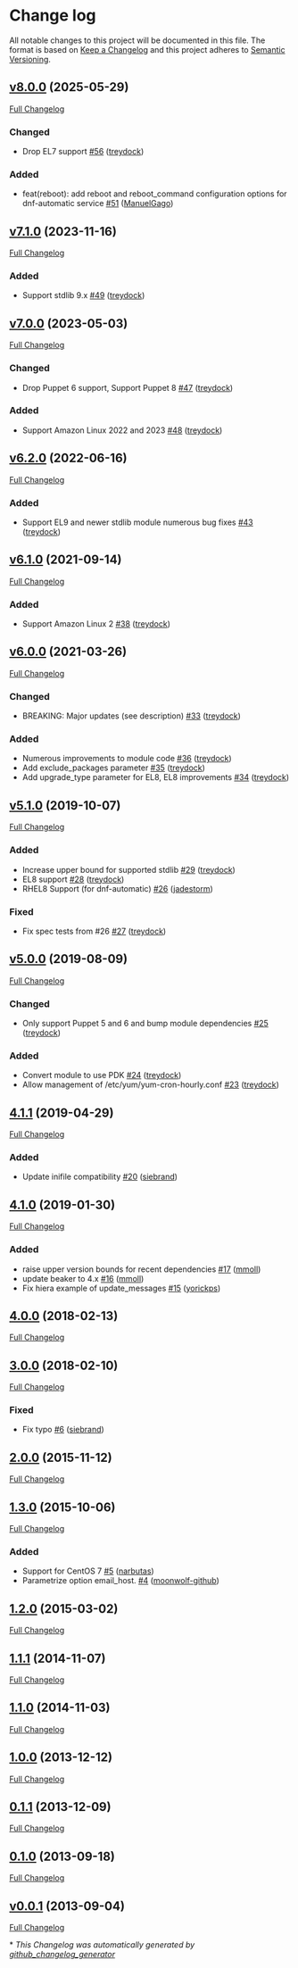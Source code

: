 # Change log

All notable changes to this project will be documented in this file. The format is based on [Keep a Changelog](http://keepachangelog.com/en/1.0.0/) and this project adheres to [Semantic Versioning](http://semver.org).

## [v8.0.0](https://github.com/treydock/puppet-yum_cron/tree/v8.0.0) (2025-05-29)

[Full Changelog](https://github.com/treydock/puppet-yum_cron/compare/v7.1.0...v8.0.0)

### Changed

- Drop EL7 support [\#56](https://github.com/treydock/puppet-yum_cron/pull/56) ([treydock](https://github.com/treydock))

### Added

- feat\(reboot\): add reboot and reboot\_command configuration options for dnf-automatic service [\#51](https://github.com/treydock/puppet-yum_cron/pull/51) ([ManuelGago](https://github.com/ManuelGago))

## [v7.1.0](https://github.com/treydock/puppet-yum_cron/tree/v7.1.0) (2023-11-16)

[Full Changelog](https://github.com/treydock/puppet-yum_cron/compare/v7.0.0...v7.1.0)

### Added

- Support stdlib 9.x [\#49](https://github.com/treydock/puppet-yum_cron/pull/49) ([treydock](https://github.com/treydock))

## [v7.0.0](https://github.com/treydock/puppet-yum_cron/tree/v7.0.0) (2023-05-03)

[Full Changelog](https://github.com/treydock/puppet-yum_cron/compare/v6.2.0...v7.0.0)

### Changed

- Drop Puppet 6 support, Support Puppet 8 [\#47](https://github.com/treydock/puppet-yum_cron/pull/47) ([treydock](https://github.com/treydock))

### Added

- Support Amazon Linux 2022 and 2023 [\#48](https://github.com/treydock/puppet-yum_cron/pull/48) ([treydock](https://github.com/treydock))

## [v6.2.0](https://github.com/treydock/puppet-yum_cron/tree/v6.2.0) (2022-06-16)

[Full Changelog](https://github.com/treydock/puppet-yum_cron/compare/v6.1.0...v6.2.0)

### Added

- Support EL9 and newer stdlib module numerous bug fixes [\#43](https://github.com/treydock/puppet-yum_cron/pull/43) ([treydock](https://github.com/treydock))

## [v6.1.0](https://github.com/treydock/puppet-yum_cron/tree/v6.1.0) (2021-09-14)

[Full Changelog](https://github.com/treydock/puppet-yum_cron/compare/v6.0.0...v6.1.0)

### Added

- Support Amazon Linux 2 [\#38](https://github.com/treydock/puppet-yum_cron/pull/38) ([treydock](https://github.com/treydock))

## [v6.0.0](https://github.com/treydock/puppet-yum_cron/tree/v6.0.0) (2021-03-26)

[Full Changelog](https://github.com/treydock/puppet-yum_cron/compare/v5.1.0...v6.0.0)

### Changed

- BREAKING: Major updates \(see description\) [\#33](https://github.com/treydock/puppet-yum_cron/pull/33) ([treydock](https://github.com/treydock))

### Added

- Numerous improvements to module code [\#36](https://github.com/treydock/puppet-yum_cron/pull/36) ([treydock](https://github.com/treydock))
- Add exclude\_packages parameter [\#35](https://github.com/treydock/puppet-yum_cron/pull/35) ([treydock](https://github.com/treydock))
- Add upgrade\_type parameter for EL8, EL8 improvements [\#34](https://github.com/treydock/puppet-yum_cron/pull/34) ([treydock](https://github.com/treydock))

## [v5.1.0](https://github.com/treydock/puppet-yum_cron/tree/v5.1.0) (2019-10-07)

[Full Changelog](https://github.com/treydock/puppet-yum_cron/compare/v5.0.0...v5.1.0)

### Added

- Increase upper bound for supported stdlib [\#29](https://github.com/treydock/puppet-yum_cron/pull/29) ([treydock](https://github.com/treydock))
- EL8 support [\#28](https://github.com/treydock/puppet-yum_cron/pull/28) ([treydock](https://github.com/treydock))
- RHEL8 Support \(for dnf-automatic\) [\#26](https://github.com/treydock/puppet-yum_cron/pull/26) ([jadestorm](https://github.com/jadestorm))

### Fixed

- Fix spec tests from \#26 [\#27](https://github.com/treydock/puppet-yum_cron/pull/27) ([treydock](https://github.com/treydock))

## [v5.0.0](https://github.com/treydock/puppet-yum_cron/tree/v5.0.0) (2019-08-09)

[Full Changelog](https://github.com/treydock/puppet-yum_cron/compare/4.1.1...v5.0.0)

### Changed

- Only support Puppet 5 and 6 and bump module dependencies [\#25](https://github.com/treydock/puppet-yum_cron/pull/25) ([treydock](https://github.com/treydock))

### Added

- Convert module to use PDK [\#24](https://github.com/treydock/puppet-yum_cron/pull/24) ([treydock](https://github.com/treydock))
- Allow management of /etc/yum/yum-cron-hourly.conf [\#23](https://github.com/treydock/puppet-yum_cron/pull/23) ([treydock](https://github.com/treydock))

## [4.1.1](https://github.com/treydock/puppet-yum_cron/tree/4.1.1) (2019-04-29)

[Full Changelog](https://github.com/treydock/puppet-yum_cron/compare/4.1.0...4.1.1)

### Added

- Update inifile compatibility [\#20](https://github.com/treydock/puppet-yum_cron/pull/20) ([siebrand](https://github.com/siebrand))

## [4.1.0](https://github.com/treydock/puppet-yum_cron/tree/4.1.0) (2019-01-30)

[Full Changelog](https://github.com/treydock/puppet-yum_cron/compare/4.0.0...4.1.0)

### Added

- raise upper version bounds for recent dependencies [\#17](https://github.com/treydock/puppet-yum_cron/pull/17) ([mmoll](https://github.com/mmoll))
- update beaker to 4.x [\#16](https://github.com/treydock/puppet-yum_cron/pull/16) ([mmoll](https://github.com/mmoll))
- Fix hiera example of update\_messages [\#15](https://github.com/treydock/puppet-yum_cron/pull/15) ([yorickps](https://github.com/yorickps))

## [4.0.0](https://github.com/treydock/puppet-yum_cron/tree/4.0.0) (2018-02-13)

[Full Changelog](https://github.com/treydock/puppet-yum_cron/compare/3.0.0...4.0.0)

## [3.0.0](https://github.com/treydock/puppet-yum_cron/tree/3.0.0) (2018-02-10)

[Full Changelog](https://github.com/treydock/puppet-yum_cron/compare/2.0.0...3.0.0)

### Fixed

- Fix typo [\#6](https://github.com/treydock/puppet-yum_cron/pull/6) ([siebrand](https://github.com/siebrand))

## [2.0.0](https://github.com/treydock/puppet-yum_cron/tree/2.0.0) (2015-11-12)

[Full Changelog](https://github.com/treydock/puppet-yum_cron/compare/1.3.0...2.0.0)

## [1.3.0](https://github.com/treydock/puppet-yum_cron/tree/1.3.0) (2015-10-06)

[Full Changelog](https://github.com/treydock/puppet-yum_cron/compare/1.2.0...1.3.0)

### Added

- Support for CentOS 7 [\#5](https://github.com/treydock/puppet-yum_cron/pull/5) ([narbutas](https://github.com/narbutas))
- Parametrize option email\_host. [\#4](https://github.com/treydock/puppet-yum_cron/pull/4) ([moonwolf-github](https://github.com/moonwolf-github))

## [1.2.0](https://github.com/treydock/puppet-yum_cron/tree/1.2.0) (2015-03-02)

[Full Changelog](https://github.com/treydock/puppet-yum_cron/compare/1.1.1...1.2.0)

## [1.1.1](https://github.com/treydock/puppet-yum_cron/tree/1.1.1) (2014-11-07)

[Full Changelog](https://github.com/treydock/puppet-yum_cron/compare/1.1.0...1.1.1)

## [1.1.0](https://github.com/treydock/puppet-yum_cron/tree/1.1.0) (2014-11-03)

[Full Changelog](https://github.com/treydock/puppet-yum_cron/compare/1.0.0...1.1.0)

## [1.0.0](https://github.com/treydock/puppet-yum_cron/tree/1.0.0) (2013-12-12)

[Full Changelog](https://github.com/treydock/puppet-yum_cron/compare/0.1.1...1.0.0)

## [0.1.1](https://github.com/treydock/puppet-yum_cron/tree/0.1.1) (2013-12-09)

[Full Changelog](https://github.com/treydock/puppet-yum_cron/compare/0.1.0...0.1.1)

## [0.1.0](https://github.com/treydock/puppet-yum_cron/tree/0.1.0) (2013-09-18)

[Full Changelog](https://github.com/treydock/puppet-yum_cron/compare/v0.0.1...0.1.0)

## [v0.0.1](https://github.com/treydock/puppet-yum_cron/tree/v0.0.1) (2013-09-04)

[Full Changelog](https://github.com/treydock/puppet-yum_cron/compare/9aa4945e471387d8102ffa03f3f85d20a10d74f0...v0.0.1)



\* *This Changelog was automatically generated by [github_changelog_generator](https://github.com/github-changelog-generator/github-changelog-generator)*
